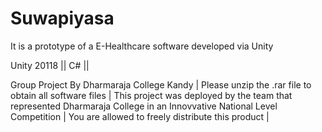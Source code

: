 # Suwapiyasa
It is a prototype of a E-Healthcare software developed via Unity

Unity 20118 || C# || 

Group Project By Dharmaraja College Kandy |
Please unzip the .rar file to obtain all software files |
This project was deployed by the team that represented Dharmaraja College in an Innovvative National Level Competition |
You are allowed to freely distribute this product |
